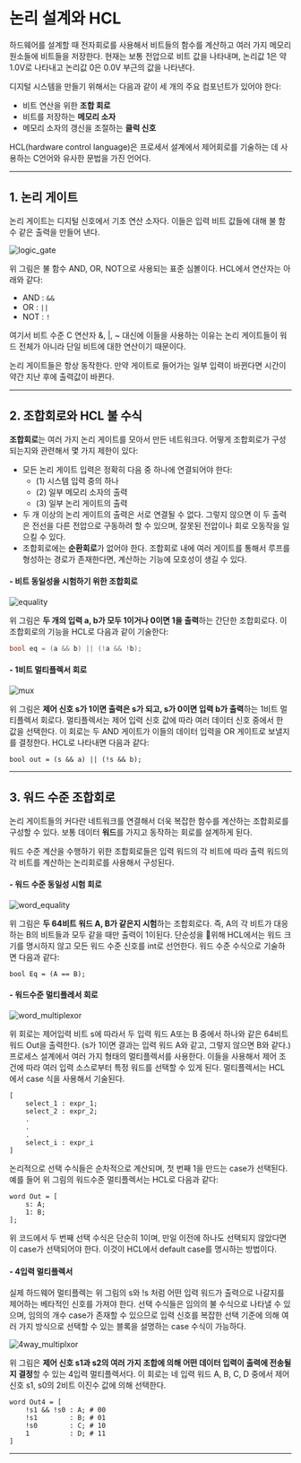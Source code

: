 # 논리 설계와 HCL

하드웨어를 설계할 때 전자회로를 사용해서 비트들의 함수를 계산하고 여러 가지 메모리 원소들에 비트들을 저장한다. 현재는 보통 전압으로 비트 값을 나타내며, 논리값 1은 약 1.0V로 나타내고 논리값 0은 0.0V 부근의 값을 나타낸다.

디지털 시스템을 만들기 위해서는 다음과 같이 세 개의 주요 컴포넌트가 있어야 한다:

- 비트 연산을 위한 **조합 회로**
- 비트를 저장하는 **메모리 소자**
- 메모리 소자의 갱신을 조절하는 **클럭 신호**

HCL(hardware control language)은 프로세서 설계에서 제어회로를 기술하는 데 사용하는 C언어와 유사한 문법을 가진 언어다.

---

## 1. 논리 게이트

논리 게이트는 디지털 신호에서 기초 연산 소자다. 이들은 입력 비트 값들에 대해 불 함수 같은 출력을 만들어 낸다.

![logic_gate](./17/logic_gate.png)

위 그림은 불 함수 AND, OR, NOT으로 사용되는 표준 심볼이다. HCL에서 연산자는 아래와 같다:

- AND : `&&`
- OR : `||`
- NOT : `!`

여기서 비트 수준 C 연산자 &, |, ~ 대신에 이들을 사용하는 이유는 논리 게이트들이 워드 전체가 아니라 단일 비트에 대한 연산이기 때문이다.

논리 게이트들은 항상 동작한다. 만약 게이트로 들어가는 일부 입력이 바뀐다면 시간이 약간 지난 후에 출력값이 바뀐다.

---

## 2. 조합회로와 HCL 불 수식

**조합회로**는 여러 가지 논리 게이트를 모아서 만든 네트워크다. 어떻게 조합회로가 구성되는지와 관련해서 몇 가지 제한이 있다:

- 모든 논리 게이트 입력은 정확히 다음 중 하나에 연결되어야 한다:
  - (1) 시스템 입력 중의 하나
  - (2) 일부 메모리 소자의 출력 
  - (3) 일부 논리 게이트의 출력
- 두 개 이상의 논리 게이트의 출력은 서로 연결될 수 없다. 그렇지 않으면 이 두 출력은 전선을 다른 전압으로 구동하려 할 수 있으며, 잘못된 전압이나 회로 오동작을 일으킬 수 있다.
- 조합회로에는 **순환회로**가 없어야 한다. 조합회로 내에 여러 게이트를 통해서 루프를 형성하는 경로가 존재한다면, 계산하는 기능에 모호성이 생길 수 있다.

#### - 비트 동일성을 시험하기 위한 조합회로

![equality](./17/equality.png)

위 그림은 **두 개의 입력 a, b가 모두 1이거나 0이면 1을 출력**하는 간단한 조합회로다. 이 조합회로의 기능을 HCL로 다음과 같이 기술한다:

```cpp
bool eq = (a && b) || (!a && !b);
```

#### - 1비트 멀티플렉서 회로

![mux](./17/mux.png)



위 그림은 **제어 신호 s가 1이면 출력은 s가 되고, s가 0이면 입력 b가 출력**하는 1비트 멀티플렉서 회로다. 멀티플렉서는 제어 입력 신호 값에 따라 여러 데이터 신호 중에서 한 값을 선택한다. 이 회로는 두 AND 게이트가 이들의 데이터 입력을 OR 게이트로 보낼지를 결정한다. HCL로 나타내면 다음과 같다:

```
bool out = (s && a) || (!s && b);
```

---

## 3. 워드 수준 조합회로

논리 게이트들의 커다란 네트워크를 연결해서 더욱 복잡한 함수를 계산하는 조합회로를 구성할 수 있다. 보통 데이터 **워드**를 가지고 동작하는 회로를 설계하게 된다.

워드 수준 계산을 수행하기 위한 조합회로들은 입력 워드의 각 비트에 따라 출력 워드의 각 비트를 계산하는 논리회로를 사용해서 구성된다.

#### - 워드 수준 동일성 시험 회로

![word_equality](./17/word_equality.png)

위 그림은 **두 64비트 워드 A, B가 같은지 시험**하는 조합회로다. 즉, A의 각 비트가 대응하는 B의 비트들과 모두 같을 때만 출력이 1이된다. 단순성을 위해 HCL에서는 워드 크기를 명시하지 않고 모든 워드 수준 신호를 int로 선언한다. 워드 수준 수식으로 기술하면 다음과 같다:

```
bool Eq = (A == B);
```

#### - 워드수준 멀티플레서 회로

![word_multiplexor](./17/word_multiplexor.png)

위 회로는 제어입력 비트 s에 따라서 두 입력 워드 A또는 B 중에서 하나와 같은 64비트 워드 Out을 출력한다. (s가 1이면 결과는 입력 워드 A와 같고, 그렇지 않으면 B와 같다.) 프로세스 설계에서 여러 가지 형태의 멀티플렉서를 사용한다. 이들을 사용해서 제어 조건에 따라 여러 입력 소스로부터 특정 워드를 선택할 수 있게 된다. 멀티플렉서는 HCL에서 case 식을 사용해서 기술된다.

```
[
    select_1 : expr_1;
    select_2 : expr_2;
    .
    .
    .
    select_i : expr_i
]
```

논리적으로 선택 수식들은 순차적으로 계산되며, 첫 번째 1을 만드는 case가 선택된다. 예를 들어 위 그림의 워드수준 멀티플렉서는 HCL로 다음과 같다:

```
word Out = [
    s: A;
    1: B;
];
```

위 코드에서 두 번째 선택 수식은 단순히 1이며, 만일 이전에 하나도 선택되지 않았다면 이 case가 선택되어야 한다. 이것이 HCL에서 default case를 명시하는 방법이다.

#### - 4입력 멀티플렉서

실제 하드웨어 멀티플렉는 위 그림의 s와 !s 처럼 어떤 입력 워드가 출력으로 나갈지를 제어하는 베타적인 신호를 가져야 한다. 선택 수식들은 임의의 불 수식으로 나타낼 수 있으며, 임의의 개수 case가 존재할 수 있으므로 입력 신호를 복잡한 선택 기준에 의해 여러 가지 방식으로 선택할 수 있는 블록을 설명하는 case 수식이 가능하다. 

![4way_multiplxor](./17/4way_multiplexor.png)

위 그림은 **제어 신호 s1과 s2의 여러 가지 조합에 의해 어떤 데이터 입력이 출력에 전송될지 결정**할 수 있는 4입력 멀티플렉서다. 이 회로는 네 입력 워드 A, B, C, D 중에서 제어 신호 s1, s0의  2비트 이진수 값에 의해 선택한다.

```
word Out4 = [
    !s1 && !s0 : A; # 00
    !s1		   : B; # 01
    !s0		   : C; # 10
    1		   : D; # 11
]
```

---